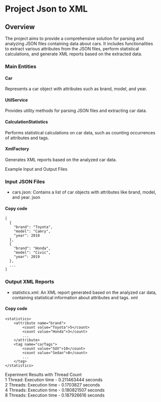 # Project Json to XML

## Overview

The project aims to provide a comprehensive solution for parsing and analyzing JSON files containing data about cars. It includes functionalities to extract various attributes from the JSON files, perform statistical calculations, and generate XML reports based on the extracted data.

### Main Entities

#### Car
Represents a car object with attributes such as brand, model, and year.

#### UtilService
Provides utility methods for parsing JSON files and extracting car data.

#### CalculationStatistics
Performs statistical calculations on car data, such as counting occurrences of attributes and tags.

#### XmlFactory
Generates XML reports based on the analyzed car data.

Example Input and Output Files

### Input JSON Files
* cars.json: Contains a list of car objects with attributes like brand, model, and year.
json
#### Copy code
```
[
  {
    "brand": "Toyota",
    "model": "Camry",
    "year": 2018
  },
  {
    "brand": "Honda",
    "model": "Civic",
    "year": 2019
  },
  ...
]
```

### Output XML Reports
* statistics.xml: An XML report generated based on the analyzed car data, containing statistical information about attributes and tags.
xml
#### Copy code
```
<statistics>
    <attribute name="brand">
        <count value="Toyota">5</count>
        <count value="Honda">3</count>
        ...
    </attribute>
    <tag name="carTags">
        <count value="SUV">10</count>
        <count value="Sedan">8</count>
        ...
    </tag>
</statistics>
```

Experiment Results with Thread Count <br/>
1 Thread: Execution time - 0.211463444 seconds <br/>
2 Threads: Execution time - 0.1703827 seconds <br/>
4 Threads: Execution time - 0.180821507 seconds <br/>
8 Threads: Execution time - 0.187926616 seconds <br/>

